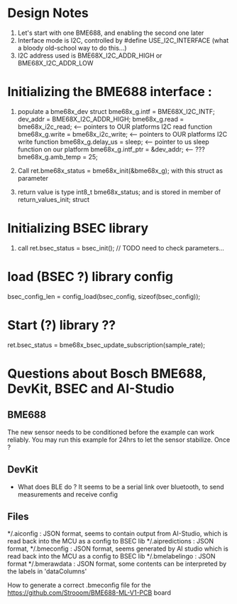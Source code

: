 # Design Notes

1. Let's start with one BME688, and enabling the second one later
2. Interface mode is I2C, controlled by #define USE_I2C_INTERFACE (what a bloody old-school way to do this...)
3. I2C address used is BME68X_I2C_ADDR_HIGH or BME68X_I2C_ADDR_LOW

# Initializing the BME688 interface :
1. populate a bme68x_dev struct
    bme68x_g.intf  = BME68X_I2C_INTF;
    dev_addr       = BME68X_I2C_ADDR_HIGH;
    bme68x_g.read  = bme68x_i2c_read; <-- pointers to OUR platforms I2C read function
    bme68x_g.write = bme68x_i2c_write; <-- pointers to OUR platforms I2C write function
    bme68x_g.delay_us = sleep; <-- pointer to us sleep function on our platform
    bme68x_g.intf_ptr = &dev_addr; <-- ???  
    bme68x_g.amb_temp = 25;

2. Call ret.bme68x_status = bme68x_init(&bme68x_g); with this struct as parameter
3. return value is type int8_t bme68x_status; and is stored in member of return_values_init; struct



# Initializing BSEC library
1. call     ret.bsec_status = bsec_init(); // TODO need to check parameters...


# load (BSEC ?) library config
bsec_config_len = config_load(bsec_config, sizeof(bsec_config));



# Start (?) library ??
ret.bsec_status = bme68x_bsec_update_subscription(sample_rate);




# Questions about Bosch BME688, DevKit, BSEC and AI-Studio #

## BME688 ##

The new sensor needs to be conditioned before the example can work reliably. You may run this example for 24hrs to let the sensor stabilize.
Once ? 




## DevKit ##
* What does BLE do ? It seems to be a serial link over bluetooth, to send measurements and receive config



## Files ##

*/.aiconfig : JSON format, seems to contain output from AI-Studio, which is read back into the MCU as a config to BSEC lib
*/.aipredictions : JSON format, 
*/.bmeconfig : JSON format, seems generated by AI studio which is read back into the MCU as a config to BSEC lib
*/.bmelabelingo : JSON format
*/.bmerawdata : JSON format, some contents can be interpreted by the labels in 'dataColumns'

How to generate a correct .bmeconfig file for the https://github.com/Strooom/BME688-ML-V1-PCB board
